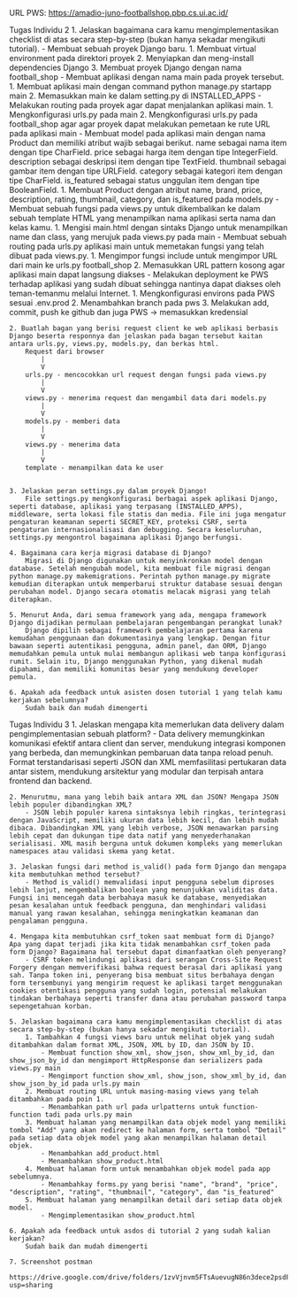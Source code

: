 URL PWS: https://amadio-juno-footballshop.pbp.cs.ui.ac.id/

Tugas Individu 2
    1. Jelaskan bagaimana cara kamu mengimplementasikan checklist di atas secara step-by-step (bukan hanya sekadar mengikuti tutorial).
    - Membuat sebuah proyek Django baru.
        1. Membuat virtual environment pada direktori proyek
        2. Menyiapkan dan meng-install dependencies Django
        3. Membuat proyek Django dengan nama football_shop
    - Membuat aplikasi dengan nama main pada proyek tersebut.
        1. Membuat aplikasi main dengan command python manage.py startapp main
        2. Memasukkan main ke dalam setting.py di INSTALLED_APPS
    - Melakukan routing pada proyek agar dapat menjalankan aplikasi main.
        1. Mengkonfigurasi urls.py pada main
        2. Mengkonfigurasi urls.py pada football_shop agar agar proyek dapat melakukan pemetaan ke rute URL pada aplikasi main
    - Membuat model pada aplikasi main dengan nama Product dan memiliki atribut wajib sebagai berikut.
        name sebagai nama item dengan tipe CharField.
        price sebagai harga item dengan tipe IntegerField.
        description sebagai deskripsi item dengan tipe TextField.
        thumbnail sebagai gambar item dengan tipe URLField.
        category sebagai kategori item dengan tipe CharField.
        is_featured sebagai status unggulan item dengan tipe BooleanField.
        1. Membuat Product dengan atribut name, brand, price, description, rating, thumbnail, category, dan is_featured pada models.py
    - Membuat sebuah fungsi pada views.py untuk dikembalikan ke dalam sebuah template HTML yang menampilkan nama aplikasi serta nama dan kelas kamu.
        1. Mengisi main.html dengan sintaks Django untuk menampilkan name dan class, yang merujuk pada views.py pada main
    - Membuat sebuah routing pada urls.py aplikasi main untuk memetakan fungsi yang telah dibuat pada views.py.
        1. Mengimpor fungsi include untuk mengimpor URL dari main ke urls.py football_shop
        2. Memasukkan URL pattern kosong agar aplikasi main dapat langsung diakses
    - Melakukan deployment ke PWS terhadap aplikasi yang sudah dibuat sehingga nantinya dapat diakses oleh teman-temanmu melalui Internet.
        1. Mengkonfigurasi environs pada PWS sesuai .env.prod
        2. Menambahkan branch pada pws
        3. Melakukan add, commit, push ke github dan juga PWS -> memasukkan kredensial

    2. Buatlah bagan yang berisi request client ke web aplikasi berbasis Django beserta responnya dan jelaskan pada bagan tersebut kaitan antara urls.py, views.py, models.py, dan berkas html.
        Request dari browser
            |
            V
        urls.py - mencocokkan url request dengan fungsi pada views.py
            |
            V
        views.py - menerima request dan mengambil data dari models.py 
            |
            V
        models.py - memberi data
            |
            V
        views.py - menerima data
            |
            V
        template - menampilkan data ke user


    3. Jelaskan peran settings.py dalam proyek Django!
        File settings.py mengkonfigurasi berbagai aspek aplikasi Django, seperti database, aplikasi yang terpasang (INSTALLED_APPS), middleware, serta lokasi file statis dan media. File ini juga mengatur pengaturan keamanan seperti SECRET_KEY, proteksi CSRF, serta pengaturan internasionalisasi dan debugging. Secara keseluruhan, settings.py mengontrol bagaimana aplikasi Django berfungsi.

    4. Bagaimana cara kerja migrasi database di Django?
        Migrasi di Django digunakan untuk menyinkronkan model dengan database. Setelah mengubah model, kita membuat file migrasi dengan python manage.py makemigrations. Perintah python manage.py migrate kemudian diterapkan untuk memperbarui struktur database sesuai dengan perubahan model. Django secara otomatis melacak migrasi yang telah diterapkan.

    5. Menurut Anda, dari semua framework yang ada, mengapa framework Django dijadikan permulaan pembelajaran pengembangan perangkat lunak?
        Django dipilih sebagai framework pembelajaran pertama karena kemudahan penggunaan dan dokumentasinya yang lengkap. Dengan fitur bawaan seperti autentikasi pengguna, admin panel, dan ORM, Django memudahkan pemula untuk mulai membangun aplikasi web tanpa konfigurasi rumit. Selain itu, Django menggunakan Python, yang dikenal mudah dipahami, dan memiliki komunitas besar yang mendukung developer pemula.

    6. Apakah ada feedback untuk asisten dosen tutorial 1 yang telah kamu kerjakan sebelumnya?
        Sudah baik dan mudah dimengerti

Tugas Individu 3
    1. Jelaskan mengapa kita memerlukan data delivery dalam pengimplementasian sebuah platform?
        - Data delivery memungkinkan komunikasi efektif antara client dan server, mendukung integrasi komponen yang berbeda, dan memungkinkan pembaruan data tanpa reload penuh. Format terstandarisasi seperti JSON dan XML memfasilitasi pertukaran data antar sistem, mendukung arsitektur yang modular dan terpisah antara frontend dan backend.

    2. Menurutmu, mana yang lebih baik antara XML dan JSON? Mengapa JSON lebih populer dibandingkan XML?
        - JSON lebih populer karena sintaksnya lebih ringkas, terintegrasi dengan JavaScript, memiliki ukuran data lebih kecil, dan lebih mudah dibaca. Dibandingkan XML yang lebih verbose, JSON menawarkan parsing lebih cepat dan dukungan tipe data natif yang menyederhanakan serialisasi. XML masih berguna untuk dokumen kompleks yang memerlukan namespaces atau validasi skema yang ketat.

    3. Jelaskan fungsi dari method is_valid() pada form Django dan mengapa kita membutuhkan method tersebut?
        - Method is_valid() memvalidasi input pengguna sebelum diproses lebih lanjut, mengembalikan boolean yang menunjukkan validitas data. Fungsi ini mencegah data berbahaya masuk ke database, menyediakan pesan kesalahan untuk feedback pengguna, dan menghindari validasi manual yang rawan kesalahan, sehingga meningkatkan keamanan dan pengalaman pengguna.

    4. Mengapa kita membutuhkan csrf_token saat membuat form di Django? Apa yang dapat terjadi jika kita tidak menambahkan csrf_token pada form Django? Bagaimana hal tersebut dapat dimanfaatkan oleh penyerang?
        - CSRF token melindungi aplikasi dari serangan Cross-Site Request Forgery dengan memverifikasi bahwa request berasal dari aplikasi yang sah. Tanpa token ini, penyerang bisa membuat situs berbahaya dengan form tersembunyi yang mengirim request ke aplikasi target menggunakan cookies otentikasi pengguna yang sudah login, potensial melakukan tindakan berbahaya seperti transfer dana atau perubahan password tanpa sepengetahuan korban.

    5. Jelaskan bagaimana cara kamu mengimplementasikan checklist di atas secara step-by-step (bukan hanya sekadar mengikuti tutorial).
        1. Tambahkan 4 fungsi views baru untuk melihat objek yang sudah ditambahkan dalam format XML, JSON, XML by ID, dan JSON by ID.
            - Membuat function show_xml, show_json, show_xml_by_id, dan show_json_by_id dan mengimport HttpResponse dan serializers pada views.py main
            - Mengimport function show_xml, show_json, show_xml_by_id, dan show_json_by_id pada urls.py main
        2. Membuat routing URL untuk masing-masing views yang telah ditambahkan pada poin 1.
            - Menambahkan path url pada urlpatterns untuk function-function tadi pada urls.py main
        3. Membuat halaman yang menampilkan data objek model yang memiliki tombol "Add" yang akan redirect ke halaman form, serta tombol "Detail" pada setiap data objek model yang akan menampilkan halaman detail objek.
            - Menambahkan add_product.html
            - Menambahkan show_product.html
        4. Membuat halaman form untuk menambahkan objek model pada app sebelumnya.
            - Menambahkay forms.py yang berisi "name", "brand", "price", "description", "rating", "thumbnail", "category", dan "is_featured"
        5. Membuat halaman yang menampilkan detail dari setiap data objek model.
            - Mengimplementasikan show_product.html

    6. Apakah ada feedback untuk asdos di tutorial 2 yang sudah kalian kerjakan?
        Sudah baik dan mudah dimengerti

    7. Screenshot postman
        https://drive.google.com/drive/folders/1zvVjnvm5FTsAuevugN86n3dece2psdFX?usp=sharing